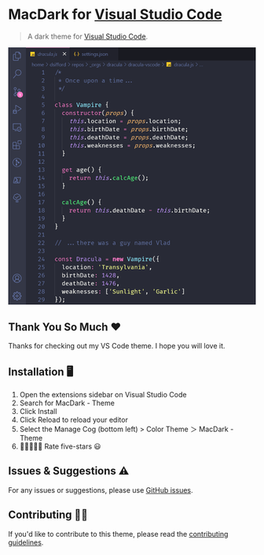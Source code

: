 # MacDark for [Visual Studio Code](http://code.visualstudio.com)

> A dark theme for [Visual Studio Code](http://code.visualstudio.com).

![Screenshot](https://raw.githubusercontent.com/dracula/visual-studio-code/master/screenshot.png)

## Thank You So Much ❤

Thanks for checking out my VS Code theme. I hope you will love it.

## Installation 🖥

1. Open the extensions sidebar on Visual Studio Code
1. Search for MacDark - Theme
1. Click Install
1. Click Reload to reload your editor
1. Select the Manage Cog (bottom left) > Color Theme ＞ MacDark - Theme
1. 🌟🌟🌟🌟🌟 Rate five-stars 😃

## Issues & Suggestions ⚠

For any issues or suggestions, please use [GitHub issues](https://github.com/themaulik/MacDark-Theme/issues).

## Contributing 👷‍♂️

If you'd like to contribute to this theme, please read the [contributing guidelines](https://docs.github.com/en/communities/setting-up-your-project-for-healthy-contributions/setting-guidelines-for-repository-contributors).

